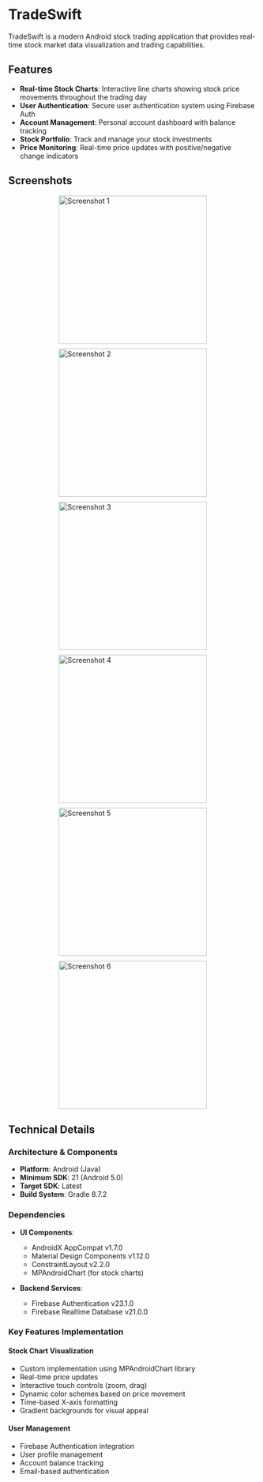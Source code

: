 # TradeSwift

TradeSwift is a modern Android stock trading application that provides real-time stock market data visualization and trading capabilities.

## Features

- **Real-time Stock Charts**: Interactive line charts showing stock price movements throughout the trading day
- **User Authentication**: Secure user authentication system using Firebase Auth
- **Account Management**: Personal account dashboard with balance tracking
- **Stock Portfolio**: Track and manage your stock investments
- **Price Monitoring**: Real-time price updates with positive/negative change indicators
  
## Screenshots



<div style="display: flex; flex-wrap: wrap; gap: 10px; justify-content: center;">
  <img src="https://github.com/user-attachments/assets/b8932062-70fb-4909-86eb-97e64ff8c0c1" alt="Screenshot 1" width="300" />
  <img src="https://github.com/user-attachments/assets/0848a013-61e1-4755-997b-be1e754a310e" alt="Screenshot 2" width="300" />
  <img src="https://github.com/user-attachments/assets/49480fa0-ef7c-46ea-8860-ab5bea8bc273" alt="Screenshot 3" width="300" />
  <img src="https://github.com/user-attachments/assets/196dfecf-dcc0-4d55-a40b-413790a53233" alt="Screenshot 4" width="300" />
  <img src="https://github.com/user-attachments/assets/881ca1ae-fdb8-4b44-b849-1febddb05055" alt="Screenshot 5" width="300" />
  <img src="https://github.com/user-attachments/assets/53166668-8632-4784-bccb-0e9aaffaed9f" alt="Screenshot 6" width="300" />
</div>



## Technical Details

### Architecture & Components

- **Platform**: Android (Java)
- **Minimum SDK**: 21 (Android 5.0)
- **Target SDK**: Latest
- **Build System**: Gradle 8.7.2

### Dependencies

- **UI Components**:
  - AndroidX AppCompat v1.7.0
  - Material Design Components v1.12.0
  - ConstraintLayout v2.2.0
  - MPAndroidChart (for stock charts)

- **Backend Services**:
  - Firebase Authentication v23.1.0
  - Firebase Realtime Database v21.0.0

### Key Features Implementation

#### Stock Chart Visualization
- Custom implementation using MPAndroidChart library
- Real-time price updates
- Interactive touch controls (zoom, drag)
- Dynamic color schemes based on price movement
- Time-based X-axis formatting
- Gradient backgrounds for visual appeal

#### User Management
- Firebase Authentication integration
- User profile management
- Account balance tracking
- Email-based authentication
